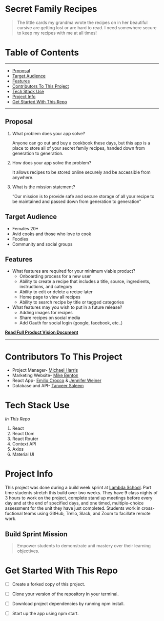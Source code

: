 # Secret Family Recipes

> The little cards my grandma wrote the recipes on in her beautiful cursive are getting lost or are hard to read. I need somewhere secure to keep my recipes with me at all times!


# Table of Contents
---

  - [Proposal](#proposal)
  - [Target Audience](#target-audience)
  - [Features](#features)
  - [Contributors To This Project](#contributors-to-this-project)
  - [Tech Stack Use](#contributors-to-this-project)
  - [Project Info](#project-info)
  - [Get Started With This Repo](#get-started-with-this-repo)

---
## Proposal

1. What problem does your app solve?
    
    Anyone can go out and buy a cookbook these days, but this app is a place to store all of your secret family recipes, handed down from generation to generation.
2. How does your app solve the problem?
    
    It allows recipes to be stored online securely and be accessible from anywhere.
3. What is the mission statement?
    
    “Our mission is to provide safe and secure storage of all your recipe to be maintained and passed down from generation to generation”

## Target Audience

- Females 20+
- Avid cooks and those who love to cook
- Foodies 
- Community and social groups


## Features

- What features are required for your minimum viable product?
    - Onboarding process for a new user
    - Ability to create a recipe that includes a title, source, ingredients, instructions, and category
    - Ability to edit or delete a recipe later
    - Home page to view all recipes
    - Ability to search recipe by title or tagged categories
- What features may you wish to put in a future release?
    - Adding images for recipes
    - Share recipes on social media
    - Add Oauth for social login (google, facebook, etc..)

[**Read Full Product Vision Document**](./files/Secret%20Family%20Recipes.pdf)

---
# Contributors To This Project
- Project Manager- [Michael Harris](https://github.com/imMichaelHarris)
- Marketing Website- [Mike Benton](https://github.com/mikecrbenton)
- React App- [Emilio Crocco](https://github.com/Dellrodar) & [Jennifer Weiner](https://github.com/weinerjm14)
- Database and API- [Tanveer Saleem](https://github.com/tanveersaleem786)

# Tech Stack Use
*In This Repo*
1. React
2. React Dom
3. React Router
4. Context API
5. Axios
6. Material UI

# Project Info
This project was done during a build week sprint at [Lambda School](https://lambdaschool.com). Part time students stretch this build over two weeks. They have 9 class nights of 3 hours to work on the project, complete stand up meetings before every day and at the end of specified days, and one timed, multiple-choice assessment for the unit they have just completed. Students work in cross-fuctional teams using GitHub, Trello, Slack, and Zoom to facillate remote work.
## Build Sprint Mission
>Empower students to demonstrate unit mastery over their learning objectives.

# Get Started With This Repo

- [ ] Create a forked copy of this project.

- [ ] Clone your version of the repository in your terminal.

- [ ] Download project dependencies by running npm install.

- [ ] Start up the app using npm start.
